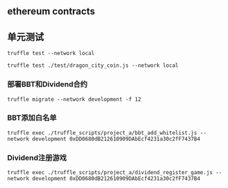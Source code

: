 ## ethereum contracts

## 单元测试
```
truffle test --network local
```
```
truffle test ./test/dragon_city_coin.js --network local

```

### 部署BBT和Dividend合约
```
truffle migrate --network development -f 12
```

### BBT添加白名单
```
truffle exec ./truffle_scripts/project_a/bbt_add_whitelist.js --network development 0xDD0680dB212610909DAbEcf4231a30c2fF7437B4
```

### Dividend注册游戏
```
truffle exec ./truffle_scripts/project_a/dividend_register_game.js --network development 0xDD0680dB212610909DAbEcf4231a30c2fF7437B4
```